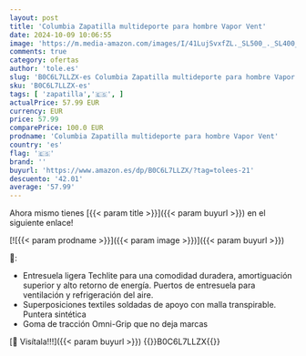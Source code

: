 ```yaml
---
layout: post
title: 'Columbia Zapatilla multideporte para hombre Vapor Vent'
date: 2024-10-09 10:06:55
image: 'https://m.media-amazon.com/images/I/41LujSvxfZL._SL500_._SL400_.jpg'
comments: true
category: ofertas
author: 'tole.es'
slug: 'B0C6L7LLZX-es Columbia Zapatilla multideporte para hombre Vapor Vent'
sku: 'B0C6L7LLZX-es'
tags: [ 'zapatilla','🇪🇸', ]
actualPrice: 57.99 EUR
currency: EUR
price: 57.99
comparePrice: 100.0 EUR
prodname: 'Columbia Zapatilla multideporte para hombre Vapor Vent'
country: 'es'
flag: '🇪🇸'
brand: ''
buyurl: 'https://www.amazon.es/dp/B0C6L7LLZX/?tag=tolees-21'
descuento: '42.01'
average: '57.99'
---
```


Ahora mismo tienes [{{< param title >}}]({{< param buyurl >}}) en el siguiente enlace!

[![{{< param prodname >}}]({{< param image >}})]({{< param buyurl >}})

🔎:

- Entresuela ligera Techlite para una comodidad duradera, amortiguación superior y alto retorno de energía. Puertos de entresuela para ventilación y refrigeración del aire.
- Superposiciones textiles soldadas de apoyo con malla transpirable. Puntera sintética
- Goma de tracción Omni-Grip que no deja marcas

[🛒 Visítala!!!]({{< param buyurl >}})
{{<world>}}B0C6L7LLZX{{</world>}}
